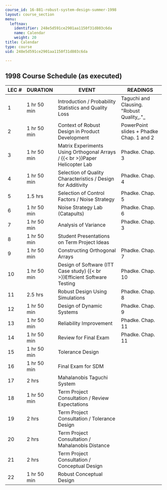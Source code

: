 ```yaml
---
course_id: 16-881-robust-system-design-summer-1998
layout: course_section
menu:
  leftnav:
    identifier: 248e5d591ce2901aa1150f31d803c6da
    name: Calendar
    weight: 20
title: Calendar
type: course
uid: 248e5d591ce2901aa1150f31d803c6da

---
```


1998 Course Schedule (as executed)
----------------------------------

| LEC # | DURATION | EVENT | READINGS |
| --- | --- | --- | --- |
| 1 | 1 hr 50 min | Introduction / Probability Statistics and Quality Loss | Taguchi and Clausing. "Robust Quality_."_ |
| 2 | 1 hr 50 min | Context of Robust Design in Product Development | PowerPoint slides + Phadke Chap. 1 and 2 |
| 3 | 1 hr 50 min | Matrix Experiments Using Orthogonal Arrays /  {{< br >}}Paper Helicopter Lab | Phadke. Chap. 3 |
| 4 | 1 hr 50 min | Selection of Quality Characteristics / Design for Additivity | Phadke. Chap. 4 |
| 5 | 1.5 hrs | Selection of Control Factors / Noise Strategy | Phadke. Chap. 5 |
| 6 | 1 hr 50 min | Noise Strategy Lab (Catapults) | Phadke. Chap. 6 |
| 7 | 1 hr 50 min | Analysis of Variance | Phadke. Chap. 3 |
| 8 | 1 hr 50 min | Student Presentations on Term Project Ideas |  |
| 9 | 1 hr 50 min | Constructing Orthogonal Arrays | Phadke. Chap. 7 |
| 10 | 1 hr 50 min | Design of Software (ITT Case study)  {{< br >}}Efficient Software Testing | Phadke. Chap. 10 |
| 11 | 2.5 hrs | Robust Design Using Simulations | Phadke. Chap. 8 |
| 12 | 1 hr 50 min | Design of Dynamic Systems | Phadke. Chap. 9 |
| 13 | 1 hr 50 min | Reliability Improvement | Phadke. Chap. 11 |
| 14 | 1 hr 50 min | Review for Final Exam | Phadke. Chap. 11 |
| 15 | 1 hr 50 min | Tolerance Design |  |
| 16 | 1 hr 50 min | Final Exam for SDM |  |
| 17 | 2 hrs | Mahalanobis Taguchi System |  |
| 18 | 1 hr 50 min | Term Project Consultation / Review Expectations |  |
| 19 | 2 hrs | Term Project Consultation / Tolerance Design |  |
| 20 | 2 hrs | Term Project Consultation / Mahalanobis Distance |  |
| 21 | 2 hrs | Term Project Consultation / Conceptual Design |  |
| 22 | 1 hr 50 min | Robust Conceptual Design |